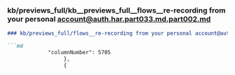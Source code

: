 ### kb/previews_full/kb__previews_full__flows__re-recording from your personal account@auth.har.part033.md.part002.md

```md
### kb/previews_full/flows__re-recording from your personal account@auth.har.part033.md (part 002)

```md
             "columnNumber": 5705
                  },
                  {
   
```

```

```
